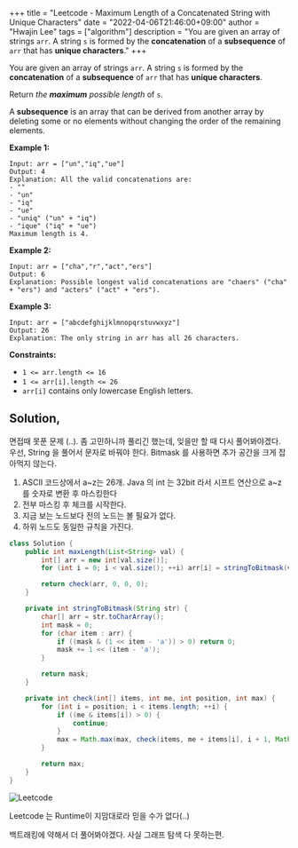 +++
title = "Leetcode - Maximum Length of a Concatenated String with Unique Characters"
date = "2022-04-06T21:46:00+09:00"
author = "Hwajin Lee"
tags = ["algorithm"]
description = "You are given an array of strings `arr`. A string `s` is formed by the **concatenation** of a **subsequence** of `arr` that has **unique characters**."
+++

You are given an array of strings `arr`. A string `s` is formed by the **concatenation** of a **subsequence** of `arr` that has **unique characters**.

Return *the **maximum** possible length* of `s`.

A **subsequence** is an array that can be derived from another array by deleting some or no elements without changing the order of the remaining elements.

 
**Example 1:**

```
Input: arr = ["un","iq","ue"]
Output: 4
Explanation: All the valid concatenations are:
- ""
- "un"
- "iq"
- "ue"
- "uniq" ("un" + "iq")
- "ique" ("iq" + "ue")
Maximum length is 4.
```

**Example 2:**

```
Input: arr = ["cha","r","act","ers"]
Output: 6
Explanation: Possible longest valid concatenations are "chaers" ("cha" + "ers") and "acters" ("act" + "ers").
```

**Example 3:**

```
Input: arr = ["abcdefghijklmnopqrstuvwxyz"]
Output: 26
Explanation: The only string in arr has all 26 characters.
```

 

**Constraints:**

- `1 <= arr.length <= 16`
- `1 <= arr[i].length <= 26`
- `arr[i]` contains only lowercase English letters.



## Solution,

면접때 못푼 문제 (..). 좀 고민하니까 풀리긴 했는데, 잊을만 할 때 다시 풀어봐야겠다. 우선, String 을 풀어서 문자로 바꿔야 한다. Bitmask 를 사용하면 추가 공간을 크게 잡아먹지 않는다. 

1. ASCII 코드상에서 a~z는 26개. Java 의 int 는 32bit 라서 시프트 연산으로 a~z를 숫자로 변환 후 마스킹한다
2. 전부 마스킹 후 체크를 시작한다.
3. 지금 보는 노드보다 전의 노드는 볼 필요가 없다.
4. 하위 노드도 동일한 규칙을 가진다.

```java
class Solution {
    public int maxLength(List<String> val) {
        int[] arr = new int[val.size()];
        for (int i = 0; i < val.size(); ++i) arr[i] = stringToBitmask(val.get(i));

        return check(arr, 0, 0, 0);
    }

    private int stringToBitmask(String str) {
        char[] arr = str.toCharArray();
        int mask = 0;
        for (char item : arr) {
            if ((mask & (1 << item - 'a')) > 0) return 0;
            mask += 1 << (item - 'a');
        }

        return mask;
    }

    private int check(int[] items, int me, int position, int max) {
        for (int i = position; i < items.length; ++i) {
            if ((me & items[i]) > 0) {
                continue;
            }
            max = Math.max(max, check(items, me + items[i], i + 1, Math.max(max, Integer.bitCount(me + items[i]))));
        }

        return max;
    }
}
```

![Leetcode](https://user-images.githubusercontent.com/8151366/161979785-b54db03c-f35f-4bfb-baee-850687f29dfd.png)

Leetcode 는 Runtime이 지맘대로라 믿을 수가 없다(..)

백트래킹에 약해서 더 풀어봐야겠다. 사실 그래프 탐색 다 못하는편.